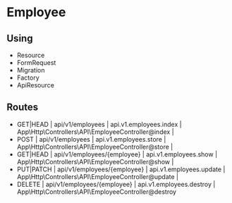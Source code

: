 # Employee

## Using
- Resource
- FormRequest
- Migration
- Factory
- ApiResource

## Routes
- GET|HEAD  | api/v1/employees            | api.v1.employees.index   | App\Http\Controllers\API\EmployeeController@index                                                                                                                               |
- POST      | api/v1/employees            | api.v1.employees.store   | App\Http\Controllers\API\EmployeeController@store                                                                                                                               |
- GET|HEAD  | api/v1/employees/{employee} | api.v1.employees.show    | App\Http\Controllers\API\EmployeeController@show                                                                                                                              |
- PUT|PATCH | api/v1/employees/{employee} | api.v1.employees.update  | App\Http\Controllers\API\EmployeeController@update                                                                                                                               |
- DELETE    | api/v1/employees/{employee} | api.v1.employees.destroy | App\Http\Controllers\API\EmployeeController@destroy
